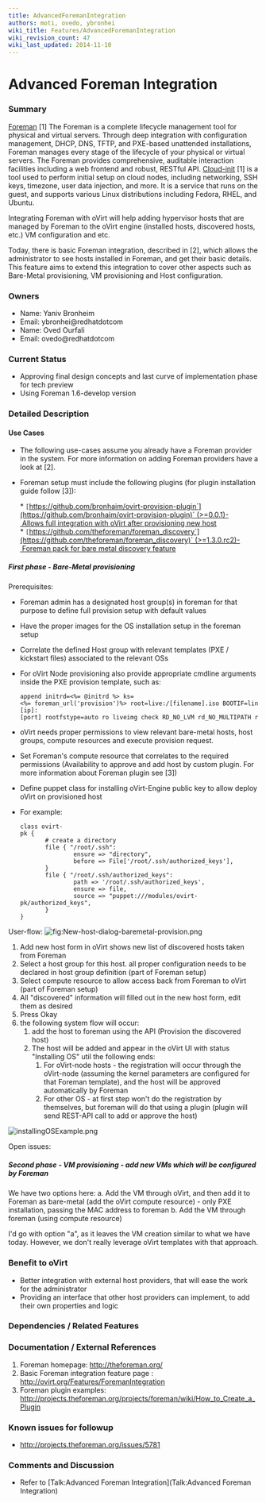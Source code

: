 ```yaml
---
title: AdvancedForemanIntegration
authors: moti, ovedo, ybronhei
wiki_title: Features/AdvancedForemanIntegration
wiki_revision_count: 47
wiki_last_updated: 2014-11-10
---
```


# Advanced Foreman Integration

### Summary

[Foreman](http://theforeman.org/) [1] The Foreman is a complete lifecycle management tool for physical and virtual servers. Through deep integration with configuration management, DHCP, DNS, TFTP, and PXE-based unattended installations, Foreman manages every stage of the lifecycle of your physical or virtual servers. The Foreman provides comprehensive, auditable interaction facilities including a web frontend and robust, RESTful API. [Cloud-init](https://launchpad.net/cloud-init/) [1] is a tool used to perform initial setup on cloud nodes, including networking, SSH keys, timezone, user data injection, and more. It is a service that runs on the guest, and supports various Linux distributions including Fedora, RHEL, and Ubuntu.

Integrating Foreman with oVirt will help adding hypervisor hosts that are managed by Foreman to the oVirt engine (installed hosts, discovered hosts, etc.) VM configuration and etc.

Today, there is basic Foreman integration, described in [2], which allows the administrator to see hosts installed in Foreman, and get their basic details. This feature aims to extend this integration to cover other aspects such as Bare-Metal provisioning, VM provisioning and Host configuration.

### Owners

*   Name: Yaniv Bronheim
*   Email: ybronhei@redhatdotcom
*   Name: Oved Ourfali
*   Email: ovedo@redhatdotcom

### Current Status

*   Approving final design concepts and last curve of implementation phase for tech preview
*   Using Foreman 1.6-develop version

### Detailed Description

#### Use Cases

*   The following use-cases assume you already have a Foreman provider in the system. For more information on adding Foreman providers have a look at [2].
*   Foreman setup must include the following plugins (for plugin installation guide follow [3]):

      * `[`https://github.com/bronhaim/ovirt-provision-plugin`](https://github.com/bronhaim/ovirt-provision-plugin)` (>=0.0.1)- Allows full integration with oVirt after provisioning new host
      * `[`https://github.com/theforeman/foreman_discovery`](https://github.com/theforeman/foreman_discovery)` (>=1.3.0.rc2)- Foreman pack for bare metal discovery feature

##### First phase - Bare-Metal provisioning

Prerequisites:

*   Foreman admin has a designated host group(s) in foreman for that purpose to define full provision setup with default values
*   Have the proper images for the OS installation setup in the foreman setup
*   Correlate the defined Host group with relevant templates (PXE / kickstart files) associated to the relevant OSs

* For oVirt Node provisioning also provide appropriate cmdline arguments inside the PXE provision template, such as:

      append initrd=<%= @initrd %> ks=<%= foreman_url('provision')%> root=live:/[filename].iso BOOTIF=link storage_init rhevm_admin_password=123 adminpw=123 management_server=[ip]:[port] rootfstype=auto ro liveimg check RD_NO_LVM rd_NO_MULTIPATH rootflags=ro crashkernel=128M elevator=deadline quiet max_loop=256 rhgb rd_NO_LUKS rd_NO_MD rd_NO_DM ONERROR LOCALBOOT 0 

*   oVirt needs proper permissions to view relevant bare-metal hosts, host groups, compute resources and execute provision request.
*   Set Foreman's compute resource that correlates to the required permissions (Availability to approve and add host by custom plugin. For more information about Foreman plugin see [3])
*   Define puppet class for installing oVirt-Engine public key to allow deploy oVirt on provisioned host

* For example:

      class ovirt-pk {                                                                
             # create a directory                                                    
             file { "/root/.ssh":                                                    
                     ensure => "directory",                                          
                     before => File['/root/.ssh/authorized_keys'],                   
             }                                                                       
             file { "/root/.ssh/authorized_keys":                                    
                     path => '/root/.ssh/authorized_keys',                           
                     ensure => file,                                                 
                     source => "puppet:///modules/ovirt-pk/authorized_keys",         
             }                                                                       
      }   

User-flow: ![](New-host-dialog-baremetal-provision.png "fig:New-host-dialog-baremetal-provision.png")

1.  Add new host form in oVirt shows new list of discovered hosts taken from Foreman
2.  Select a host group for this host. all proper configuration needs to be declared in host group definition (part of Foreman setup)
3.  Select compute resource to allow access back from Foreman to oVirt (part of Foreman setup)
4.  All "discovered" information will filled out in the new host form, edit them as desired
5.  Press Okay
6.  the following system flow will occur:
    1.  add the host to foreman using the API (Provision the discovered host)
    2.  The host will be added and appear in the oVirt UI with status "Installing OS" util the following ends:
        1.  For oVirt-node hosts - the registration will occur through the oVirt-node (assuming the kernel parameters are configured for that Foreman template), and the host will be approved automatically by Foreman
        2.  For other OS - at first step won't do the registration by themselves, but foreman will do that using a plugin (plugin will send REST-API call to add or approve the host)

![](installingOSExample.png "installingOSExample.png")

Open issues:

##### Second phase - VM provisioning - add new VMs which will be configured by Foreman

We have two options here: a. Add the VM through oVirt, and then add it to Foreman as bare-metal (add the oVirt compute resource) - only PXE installation, passing the MAC address to foreman b. Add the VM through foreman (using compute resource)

I'd go with option "a", as it leaves the VM creation similar to what we have today. However, we don't really leverage oVirt templates with that approach.

### Benefit to oVirt

*   Better integration with external host providers, that will ease the work for the administrator
*   Providing an interface that other host providers can implement, to add their own properties and logic

### Dependencies / Related Features

### Documentation / External References

1.  Foreman homepage: <http://theforeman.org/>
2.  Basic Foreman integration feature page : <http://ovirt.org/Features/ForemanIntegration>
3.  Foreman plugin examples: <http://projects.theforeman.org/projects/foreman/wiki/How_to_Create_a_Plugin>

### Known issues for followup

*   <http://projects.theforeman.org/issues/5781>

### Comments and Discussion

*   Refer to [Talk:Advanced Foreman Integration](Talk:Advanced Foreman Integration)
